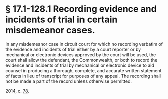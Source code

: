 # § 17.1-128.1 Recording evidence and incidents of trial in certain misdemeanor cases.

<p>In any misdemeanor case in circuit court for which no recording verbatim of the evidence and incidents of trial either by a court reporter or by mechanical or electronic devices approved by the court will be used, the court shall allow the defendant, the Commonwealth, or both to record the evidence and incidents of trial by mechanical or electronic device to aid counsel in producing a thorough, complete, and accurate written statement of facts in lieu of transcript for purposes of any appeal. The recording shall not be made a part of the record unless otherwise permitted.</p><p>2014, c. <a href='http://lis.virginia.gov/cgi-bin/legp604.exe?141+ful+CHAP0078'>78</a>.</p>